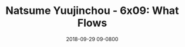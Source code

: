 ---
layout: entry.pug
title: "Natsume Yuujinchou - 6x09: What Flows"
date: 2018-09-29 09-0800
publishDate: 2018-12-31T00:00:00 -0800
broadcastDate: 2017-06-06 09-0800
categories: watchthroughs anime natsume-yuujinchou
draft: true
---